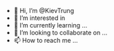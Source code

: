 - 👋 Hi, I’m @KievTrung
- 👀 I’m interested in 
- 🌱 I’m currently learning ...
- 💞️ I’m looking to collaborate on ...
- 📫 How to reach me ...

<!---
KievTrung/KievTrung is a ✨ special ✨ repository because its `README.md` (this file) appears on your GitHub profile.
You can click the Preview link to take a look at your changes.
--->
